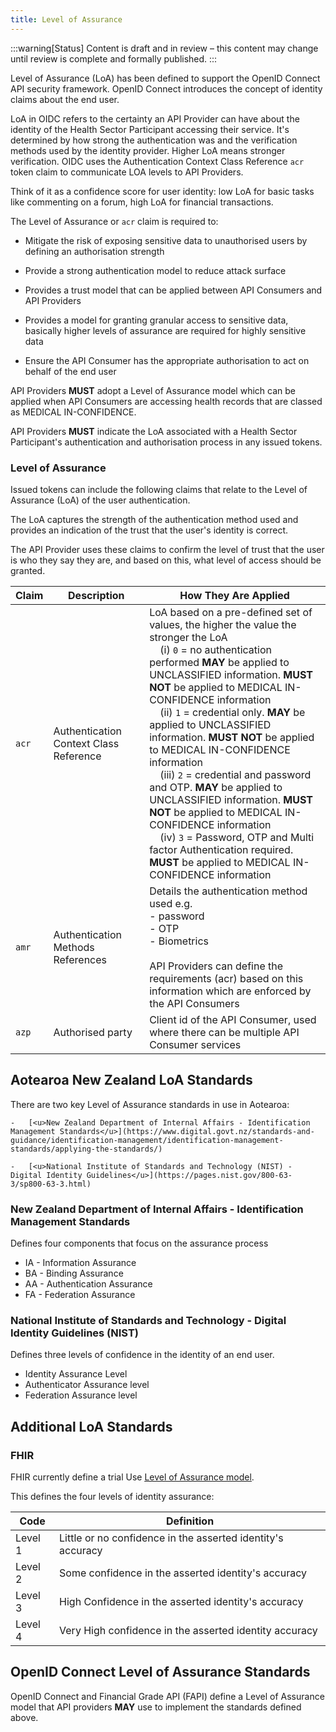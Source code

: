 ```yaml
---
title: Level of Assurance
---
```


:::warning[Status]
Content is draft and in review – this content may change until review is complete and formally published.
:::

Level of Assurance (LoA) has been defined to support the OpenID Connect API security framework. OpenID Connect introduces the concept of identity claims about the end user.

LoA in OIDC refers to the certainty an API Provider can have about the identity of the Health Sector Participant accessing their service. It's determined by how strong the authentication was and the verification methods used by the identity provider. Higher LoA means stronger verification. OIDC uses the Authentication Context Class Reference `acr` token claim to communicate LOA levels to API Providers.

Think of it as a confidence score for user identity: low LoA for basic tasks like commenting on a forum, high LoA for financial transactions.

The Level of Assurance or `acr` claim is required to:

- Mitigate the risk of exposing sensitive data to unauthorised users by defining an authorisation strength

- Provide a strong authentication model to reduce attack surface

- Provides a trust model that can be applied between API Consumers and API Providers

- Provides a model for granting granular access to sensitive data, basically higher levels of assurance are required for highly sensitive data

- Ensure the API Consumer has the appropriate authorisation to act on behalf of the end user

API Providers **MUST** adopt a Level of Assurance model which can be applied when API Consumers are accessing health records that are classed as MEDICAL IN-CONFIDENCE.

API Providers **MUST** indicate the LoA associated with a Health Sector Participant's authentication and authorisation process in any issued tokens.

### Level of Assurance

Issued tokens can include the following claims that relate to the Level of Assurance (LoA) of the user authentication.

The LoA captures the strength of the authentication method used and provides an indication of the trust that the user's identity is correct.

The API Provider uses these claims to confirm the level of trust that the user is who they say they are, and based on this, what level of access should be granted.

|Claim| Description| How They Are Applied|
|---|---|---|
|`acr`|Authentication Context Class Reference| LoA based on a pre-defined set of values, the higher the value the stronger the LoA<br/>&nbsp;&nbsp;&nbsp;&nbsp;(i) `0` = no authentication performed **MAY** be applied to UNCLASSIFIED information. **MUST NOT** be applied to MEDICAL IN-CONFIDENCE information<br/>&nbsp;&nbsp;&nbsp;&nbsp;(ii) `1` = credential only. **MAY** be applied to UNCLASSIFIED information. **MUST NOT** be applied to MEDICAL IN-CONFIDENCE information<br/>&nbsp;&nbsp;&nbsp;&nbsp;(iii) `2` = credential and password and OTP. **MAY** be applied to UNCLASSIFIED information. **MUST NOT** be applied to MEDICAL IN-CONFIDENCE information<br/>&nbsp;&nbsp;&nbsp;&nbsp;(iv) `3` = Password, OTP and Multi factor Authentication required. **MUST** be applied to MEDICAL IN-CONFIDENCE information|
|`amr`|Authentication Methods References|Details the authentication method used e.g.<br/>-    password<br/>-  OTP<br/>-   Biometrics<br/><br/> API Providers can define the requirements (acr) based on this information which are enforced by the API Consumers  |
|`azp`| Authorised party| Client id of the API Consumer, used where there can be multiple API Consumer services|

## Aotearoa New Zealand LoA Standards

There are two key Level of Assurance standards in use in Aotearoa:

    -   [<u>New Zealand Department of Internal Affairs - Identification Management Standards</u>](https://www.digital.govt.nz/standards-and-guidance/identification-management/identification-management-standards/applying-the-standards/)

    -   [<u>National Institute of Standards and Technology (NIST) - Digital Identity Guidelines</u>](https://pages.nist.gov/800-63-3/sp800-63-3.html)

### New Zealand Department of Internal Affairs - Identification Management Standards

Defines four components that focus on the assurance process

- IA  -   Information Assurance
- BA  -   Binding Assurance
- AA  -   Authentication Assurance
- FA  -   Federation Assurance

### National Institute of Standards and Technology - Digital Identity Guidelines (NIST)

Defines three levels of confidence in the identity of an end user.

- Identity Assurance Level
- Authenticator Assurance level
- Federation Assurance level

## Additional LoA Standards

### FHIR

FHIR currently define a trial Use [<u>Level of Assurance model</u>](https://hl7.org/fhir/valueset-identity-assuranceLevel.html).

This defines the four levels of identity assurance:

|Code|Definition|
|---|---|
|Level 1| Little or no confidence in the asserted identity's  accuracy|
|Level 2|Some confidence in the asserted identity's accuracy|
|Level 3| High Confidence in the asserted identity's accuracy
|Level 4 |Very High confidence in the asserted identity accuracy|

## OpenID Connect Level of Assurance Standards

OpenID Connect and Financial Grade API (FAPI) define a Level of Assurance model that API providers **MAY** use to implement the standards defined above.
